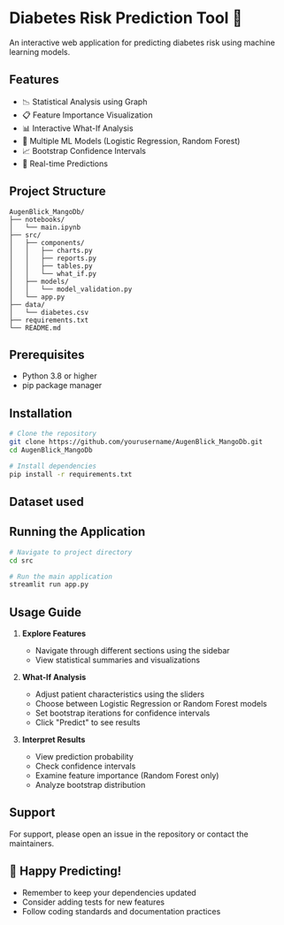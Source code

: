 # Diabetes Risk Prediction Tool 🏥

An interactive web application for predicting diabetes risk using machine learning models.

## Features

- 📉 Statistical Analysis using Graph
- 📋 Feature Importance Visualization
- 📊 Interactive What-If Analysis
- 🤖 Multiple ML Models (Logistic Regression, Random Forest)
- 📈 Bootstrap Confidence Intervals
- 🔄 Real-time Predictions

## Project Structure

```plaintext
AugenBlick_MangoDb/
├── notebooks/
│   └── main.ipynb
├── src/
│   ├── components/
│   │   ├── charts.py
│   │   ├── reports.py
│   │   ├── tables.py
│   │   └── what_if.py
│   ├── models/
│   │   └── model_validation.py
│   └── app.py
├── data/
│   └── diabetes.csv
├── requirements.txt
└── README.md
```

## Prerequisites

- Python 3.8 or higher
- pip package manager

## Installation

```bash
# Clone the repository
git clone https://github.com/yourusername/AugenBlick_MangoDb.git
cd AugenBlick_MangoDb

# Install dependencies
pip install -r requirements.txt
```

## Dataset used

## Running the Application

```bash
# Navigate to project directory
cd src

# Run the main application
streamlit run app.py

```

## Usage Guide

1. **Explore Features**

   - Navigate through different sections using the sidebar
   - View statistical summaries and visualizations

2. **What-If Analysis**

   - Adjust patient characteristics using the sliders
   - Choose between Logistic Regression or Random Forest models
   - Set bootstrap iterations for confidence intervals
   - Click "Predict" to see results

3. **Interpret Results**
   - View prediction probability
   - Check confidence intervals
   - Examine feature importance (Random Forest only)
   - Analyze bootstrap distribution

## Support

For support, please open an issue in the repository or contact the maintainers.

## 🤗 Happy Predicting!

- Remember to keep your dependencies updated
- Consider adding tests for new features
- Follow coding standards and documentation practices
